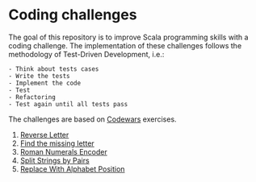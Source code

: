 # Coding challenges
The goal of this repository is to improve Scala programming skills with a coding challenge.
The implementation of these challenges follows the methodology of Test-Driven Development, i.e.:

    - Think about tests cases
    - Write the tests
    - Implement the code
    - Test
    - Refactoring
    - Test again until all tests pass

The challenges are based on [Codewars](https://www.codewars.com/) exercises.

1. [Reverse Letter](src/main/scala/challenge01)
2. [Find the missing letter](src/main/scala/challenge02)
3. [Roman Numerals Encoder](src/main/scala/challenge03)
4. [Split Strings by Pairs](src/main/scala/challenge04)
5. [Replace With Alphabet Position](src/main/scala/challenge05)